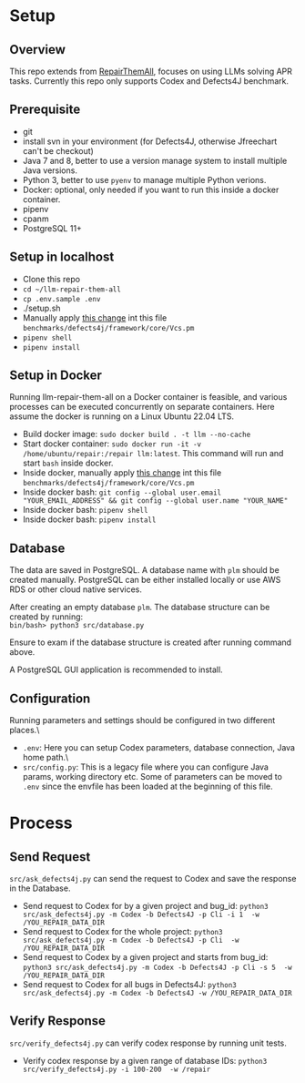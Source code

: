 # Setup

## Overview
This repo extends from [RepairThemAll](https://github.com/program-repair/RepairThemAll), focuses on using LLMs solving APR tasks. Currently this repo only supports Codex and Defects4J benchmark.

## Prerequisite
  * git
  * install svn in your environment (for Defects4J, otherwise Jfreechart can't be checkout)
  * Java 7 and 8, better to use a version manage system to install multiple Java versions.
  * Python 3, better to use `pyenv` to manage multiple Python verions.
  * Docker: optional, only needed if you want to run this inside a docker container.
  * pipenv
  * cpanm
  * PostgreSQL 11+
 
## Setup in localhost
  * Clone this repo
  * `cd ~/llm-repair-them-all`
  * `cp .env.sample .env`
  * ./setup.sh
  * Manually apply [this change](https://github.com/rjust/defects4j/pull/499) int this file `benchmarks/defects4j/framework/core/Vcs.pm`
  * `pipenv shell`
  * `pipenv install`
  
## Setup in Docker
Running llm-repair-them-all on a Docker container is feasible, and various processes can be executed concurrently on separate containers. Here assume the docker is running on a Linux Ubuntu 22.04 LTS.
* Build docker image: `sudo docker build . -t llm --no-cache`
* Start docker container: `sudo docker run -it -v /home/ubuntu/repair:/repair llm:latest`. This command will run and start `bash` inside docker.
* Inside docker, manually apply [this change](https://github.com/rjust/defects4j/pull/499) int this file `benchmarks/defects4j/framework/core/Vcs.pm`
* Inside docker bash: `git config --global user.email "YOUR_EMAIL_ADDRESS" && git config --global user.name "YOUR_NAME"`
* Inside docker bash: `pipenv shell`
* Inside docker bash: `pipenv install`

## Database
The data are saved in PostgreSQL. A database name with `plm` should be created manually. PostgreSQL can be either installed locally or use AWS RDS or other cloud native services.

After creating an empty database `plm`. The database structure can be created by running:\
`bin/bash> python3 src/database.py`

Ensure to exam if the database structure is created after running command above.

A PostgreSQL GUI application is recommended to install.

## Configuration
Running parameters and settings should be configured in two different places.\
* `.env`: Here you can setup Codex parameters, database connection, Java home path.\
* `src/config.py`: This is a legacy file where you can configure Java params, working directory etc. Some of parameters can be moved to `.env` since the envfile has been loaded at the beginning of this file.

# Process
## Send Request
`src/ask_defects4j.py` can send the request to Codex and save the response in the Database.
* Send request to Codex for by a given project and bug_id: `python3 src/ask_defects4j.py -m Codex -b Defects4J -p Cli -i 1  -w /YOU_REPAIR_DATA_DIR`
* Send request to Codex for the whole project: `python3 src/ask_defects4j.py -m Codex -b Defects4J -p Cli  -w /YOU_REPAIR_DATA_DIR`
* Send request to Codex by a given project and starts from bug_id: `python3 src/ask_defects4j.py -m Codex -b Defects4J -p Cli -s 5  -w /YOU_REPAIR_DATA_DIR`
* Send request to Codex for all bugs in Defects4J: `python3 src/ask_defects4j.py -m Codex -b Defects4J -w /YOU_REPAIR_DATA_DIR`

## Verify Response
`src/verify_defects4j.py` can verify codex response by running unit tests.
* Verify codex response by a given range of database IDs: `python3 src/verify_defects4j.py -i 100-200  -w /repair`


